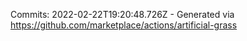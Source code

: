 Commits: 2022-02-22T19:20:48.726Z - Generated via https://github.com/marketplace/actions/artificial-grass
<br>
